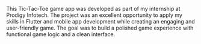 This Tic-Tac-Toe game app was developed as part of my internship at Prodigy Infotech. The project was an excellent opportunity to apply my skills in Flutter and mobile app development while creating an engaging and user-friendly game. The goal was to build a polished game experience with functional game logic and a clean interface.
